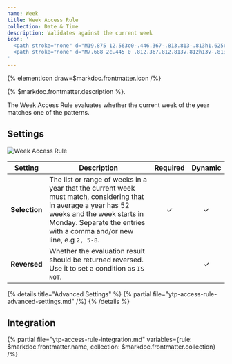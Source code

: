 ```yaml
---
name: Week
title: Week Access Rule
collection: Date & Time
description: Validates against the current week
icon: '
  <path stroke="none" d="M19.875 12.563c0-.446.367-.813.813-.813h1.625c.445 0 .812.367.812.813v1.624a.816.816 0 0 1-.813.813h-1.625a.817.817 0 0 1-.812-.813v-1.624ZM15.542 12.563c0-.446.367-.813.812-.813h1.625c.446 0 .813.367.813.813v1.624a.816.816 0 0 1-.813.813h-1.625a.817.817 0 0 1-.812-.813v-1.624ZM11.208 12.563c0-.446.367-.813.813-.813h1.625c.445 0 .812.367.812.813v1.624a.816.816 0 0 1-.812.813H12.02a.817.817 0 0 1-.813-.813v-1.624ZM6.875 12.563c0-.446.367-.813.813-.813h1.625c.445 0 .812.367.812.813v1.624a.816.816 0 0 1-.813.813H7.688a.817.817 0 0 1-.813-.813v-1.624Z"/>
  <path stroke="none" d="M7.688 2c.445 0 .812.367.812.813v.812h13v-.813c0-.445.367-.812.813-.812.445 0 .812.367.812.813v.812h1.625A3.265 3.265 0 0 1 28 6.875V24.75A3.265 3.265 0 0 1 24.75 28H5.25A3.265 3.265 0 0 1 2 24.75V6.875a3.265 3.265 0 0 1 3.25-3.25h1.625v-.813c0-.445.367-.812.813-.812ZM3.625 8.5v16.25c0 .891.734 1.625 1.625 1.625h19.5c.891 0 1.625-.734 1.625-1.625V8.5H3.625Z"/>
'
---
```


{% elementIcon draw=$markdoc.frontmatter.icon /%}

{% $markdoc.frontmatter.description %}.

The Week Access Rule evaluates whether the current week of the year matches one of the patterns.

## Settings

![Week Access Rule](/assets/ytp/access/rule-week.webp)

| Setting | Description | Required | Dynamic |
| ------- | ----------- | :------: | :-----: |
| **Selection** | The list or range of weeks in a year that the current week must match, considering that in average a year has 52 weeks and the week starts in Monday. Separate the entries with a comma and/or new line, e.g `2, 5-8`. | &#x2713; | &#x2713; |
| **Reversed** | Whether the evaluation result should be returned reversed. Use it to set a condition as `IS NOT`. | | &#x2713; |

{% details title="Advanced Settings" %}
    {% partial file="ytp-access-rule-advanced-settings.md" /%}
{% /details %}

## Integration

{% partial file="ytp-access-rule-integration.md" variables={rule: $markdoc.frontmatter.name, collection: $markdoc.frontmatter.collection} /%}
